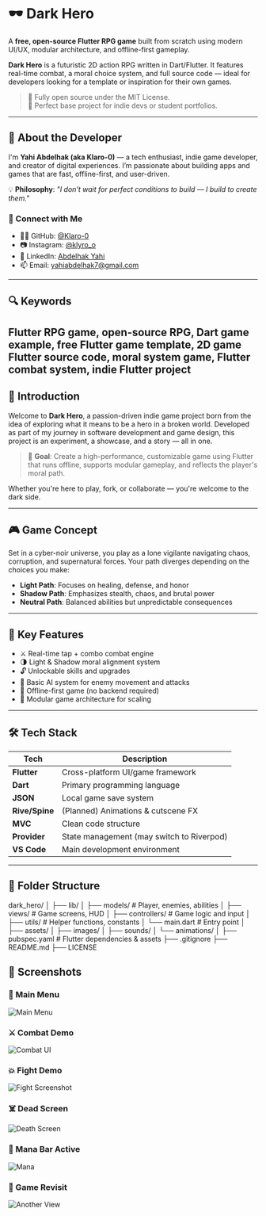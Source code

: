 # 🕶️ Dark Hero

A **free, open-source Flutter RPG game** built from scratch using modern UI/UX, modular architecture, and offline-first gameplay.

**Dark Hero** is a futuristic 2D action RPG written in Dart/Flutter. It features real-time combat, a moral choice system, and full source code — ideal for developers looking for a template or inspiration for their own games.

> 🚀 Fully open source under the MIT License.  
> 🔧 Perfect base project for indie devs or student portfolios.
---

## 👤 About the Developer

I'm **Yahi Abdelhak (aka Klaro-0)** — a tech enthusiast, indie game developer, and creator of digital experiences. I’m passionate about building apps and games that are fast, offline-first, and user-driven.

💡 **Philosophy**: *"I don't wait for perfect conditions to build — I build to create them."*

### 🔗 Connect with Me

- 🧑‍💻 GitHub: [@Klaro-0](https://github.com/Klaro-0)
- 📷 Instagram: [@klyro_o](https://www.instagram.com/klyro_o/)
- 💼 LinkedIn: [Abdelhak Yahi](https://www.linkedin.com/in/abdelhak-yahi-258a23263/)
- 📫 Email: [yahiabdelhak7@gmail.com](mailto:yahiabdelhak7@gmail.com)

---


## 🔍 Keywords

Flutter RPG game, open-source RPG, Dart game example, free Flutter game template, 2D game Flutter source code, moral system game, Flutter combat system, indie Flutter project
---


## 🧠 Introduction

Welcome to **Dark Hero**, a passion-driven indie game project born from the idea of exploring what it means to be a hero in a broken world. Developed as part of my journey in software development and game design, this project is an experiment, a showcase, and a story — all in one.

> 🎯 **Goal**: Create a high-performance, customizable game using Flutter that runs offline, supports modular gameplay, and reflects the player's moral path.

Whether you're here to play, fork, or collaborate — you're welcome to the dark side.

---

## 🎮 Game Concept

Set in a cyber-noir universe, you play as a lone vigilante navigating chaos, corruption, and supernatural forces. Your path diverges depending on the choices you make:

- **Light Path**: Focuses on healing, defense, and honor  
- **Shadow Path**: Emphasizes stealth, chaos, and brutal power  
- **Neutral Path**: Balanced abilities but unpredictable consequences  

---

## 🚀 Key Features

- ⚔️ Real-time tap + combo combat engine  
- 🌗 Light & Shadow moral alignment system  
- 🔓 Unlockable skills and upgrades  
- 🤖 Basic AI system for enemy movement and attacks  
- 📱 Offline-first game (no backend required)  
- 🧩 Modular game architecture for scaling  

---

## 🛠️ Tech Stack

| Tech        | Description                              |
|-------------|------------------------------------------|
| **Flutter** | Cross-platform UI/game framework         |
| **Dart**    | Primary programming language             |
| **JSON**    | Local game save system                   |
| **Rive/Spine** | (Planned) Animations & cutscene FX      |
| **MVC**     | Clean code structure                     |
| **Provider**| State management (may switch to Riverpod)|
| **VS Code** | Main development environment             |

---

## 📁 Folder Structure

dark_hero/
│
├── lib/
│ ├── models/ # Player, enemies, abilities
│ ├── views/ # Game screens, HUD
│ ├── controllers/ # Game logic and input
│ ├── utils/ # Helper functions, constants
│ └── main.dart # Entry point
│
├── assets/
│ ├── images/
│ ├── sounds/
│ └── animations/
│
├── pubspec.yaml # Flutter dependencies & assets
├── .gitignore
├── README.md
├── LICENSE

## 📸 Screenshots

### 🧭 Main Menu

![Main Menu](screenshots/main.jpg)

### ⚔️ Combat Demo

![Combat UI](screenshots/game.png)

### 💥 Fight Demo

![Fight Screenshot](screenshots/be2.jpg)

### ☠️ Dead Screen

![Death Screen](screenshots/be.png)

### 🧙 Mana Bar Active

![Mana](screenshots/mana.jpg)

### 🧪 Game Revisit

![Another View](screenshots/main.png)
